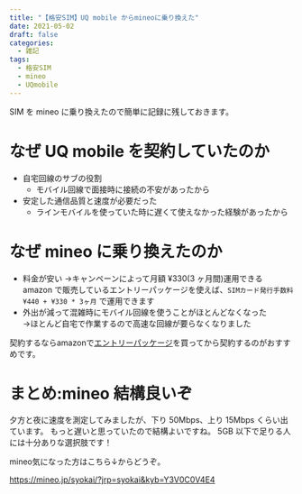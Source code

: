 ```yaml
---
title: "【格安SIM】UQ mobile からmineoに乗り換えた"
date: 2021-05-02
draft: false
categories:
  - 雑記
tags:
  - 格安SIM
  - mineo
  - UQmobile
---
```

SIM を mineo に乗り換えたので簡単に記録に残しておきます。

# なぜ UQ mobile を契約していたのか

- 自宅回線のサブの役割  
  - モバイル回線で面接時に接続の不安があったから
- 安定した通信品質と速度が必要だった  
  - ラインモバイルを使っていた時に遅くて使えなかった経験があったから

# なぜ mineo に乗り換えたのか

- 料金が安い
  →キャンペーンによって月額 ¥330(3 ヶ月間)運用できる  
  amazon で販売しているエントリーパッケージを使えば、`SIMカード発行手数料¥440 + ¥330 * 3ヶ月` で運用できます
- 外出が減って混雑時にモバイル回線を使うことがほとんどなくなった  
  →ほとんど自宅で作業するので高速な回線が要らなくなりました


契約するならamazonで[エントリーパッケージ](https://amzn.to/3gROeXD)を買ってから契約するのがおすすめです。

# まとめ:mineo 結構良いぞ

夕方と夜に速度を測定してみましたが、下り 50Mbps、上り 15Mbps くらい出ています。
もっと遅いと思っていたので結構よいですね。
5GB 以下で足りる人には十分ありな選択肢です！

mineo気になった方はこちら↓からどうぞ。

https://mineo.jp/syokai/?jrp=syokai&kyb=Y3V0C0V4E4
